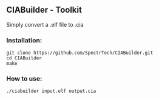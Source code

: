 ## CIABuilder - Toolkit

Simply convert a .elf file to .cia

### Installation:
```
git clone https://github.com/SpectrTech/CIABuilder.git
cd CIABuilder
make
```

### How to use:
```
./ciabuilder input.elf output.cia
```
